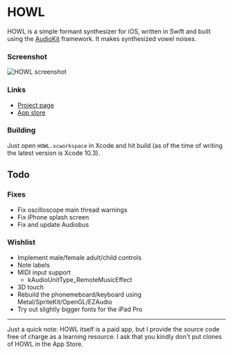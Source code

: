 # HOWL

HOWL is a simple formant synthesizer for iOS, written in Swift and built using the [AudioKit](https://github.com/audiokit/AudioKit) framework. It makes synthesized vowel noises.

### Screenshot

![HOWL screenshot](/Screenshot.png?raw=true "HOWL screenshot")

### Links

- [Project page](http://protonome.com/apps/howl/)
- [App store](https://itunes.apple.com/us/app/howl-a-formant-synthesizer/id1067562312)

### Building

Just open `HOWL.xcworkspace` in Xcode and hit build (as of the time of writing the latest version is Xcode 10.3).

## Todo

### Fixes

- Fix oscilloscope main thread warnings
- Fix iPhone splash screen
- Fix and update Audiobus

### Wishlist

- Implement male/female adult/child controls
- Note labels
- MIDI input support
    - kAudioUnitType_RemoteMusicEffect
- 3D touch
- Rebuild the phonemeboard/keyboard using Metal/SpriteKit/OpenGL/EZAudio
- Try out slightly bigger fonts for the iPad Pro

---

Just a quick note: HOWL itself is a paid app, but I provide the source code free of charge as a learning resource. I ask that you kindly don't put clones of HOWL in the App Store.
